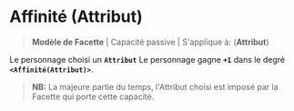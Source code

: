 # Affinité \(Attribut\)

> **Modèle de Facette** \| Capacité passive \| S'applique à: \(**Attribut**\)

Le personnage choisi un **`Attribut`** Le personnage gagne **`+1`** dans le degré **`<Affinité(Attribut)>`**.

> **NB:** La majeure partie du temps, l'Attribut choisi est imposé par la Facette qui porte cette capacité.

